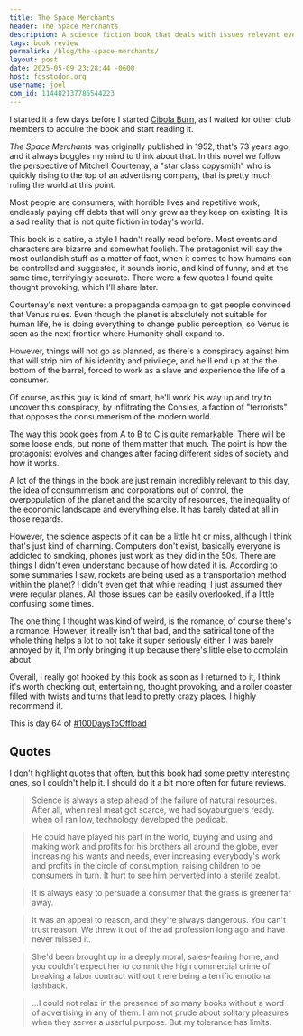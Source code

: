 ```yaml
---
title: The Space Merchants
header: The Space Merchants
description: A science fiction book that deals with issues relevant even today, it had been a while since I've read one of those!
tags: book review
permalink: /blog/the-space-merchants/
layout: post
date: 2025-05-09 23:28:44 -0600
host: fosstodon.org
username: joel
com_id: 114482137786544223
---
```


I started it a few days before I started [Cibola Burn](/blog/cibola-burn), as I waited for other club members to acquire the book and start reading it.

*The Space Merchants* was originally published in 1952, that's 73 years ago, and it always boggles my mind to think about that. In this novel we follow the perspective of Mitchell Courtenay, a "star class copysmith" who is quickly rising to the top of an advertising company, that is pretty much ruling the world at this point.

Most people are consumers, with horrible lives and repetitive work, endlessly paying off debts that will only grow as they keep on existing. It is a sad reality that is not quite fiction in today's world.

This book is a satire, a style I hadn't really read before. Most events and characters are bizarre and somewhat foolish. The protagonist will say the most outlandish stuff as a matter of fact, when it comes to how humans can be controlled and suggested, it sounds ironic, and kind of funny, and at the same time, terrifyingly accurate. There were a few quotes I found quite thought provoking, which I'll share later.

Courtenay's next venture: a propaganda campaign to get people convinced that Venus rules. Even though the planet is absolutely not suitable for human life, he is doing everything to change public perception, so Venus is seen as the next frontier where Humanity shall expand to.

However, things will not go as planned, as there's a conspiracy against him that will strip him of his identity and privilege, and he'll end up at the the bottom of the barrel, forced to work as a slave and experience the life of a consumer.

Of course, as this guy is kind of smart, he'll work his way up and try to uncover this conspiracy, by inflitrating the Consies, a faction of "terrorists" that opposes the consummerism of the modern world.

The way this book goes from A to B to C is quite remarkable. There will be some loose ends, but none of them matter that much. The point is how the protagonist evolves and changes after facing different sides of society and how it works.

A lot of the things in the book are just remain incredibly relevant to this day, the idea of consummerism and corporations out of control, the overpopulation of the planet and the scarcity of resources, the inequality of the economic landscape and everything else. It has barely dated at all in those regards.

However, the science aspects of it can be a little hit or miss, although I think that's just kind of charming. Computers don't exist, basically everyone is addicted to smoking, phones just work as they did in the 50s. There are things I didn't even understand because of how dated it is. According to some summaries I saw, rockets are being used as a transportation method within the planet? I didn't even get that while reading, I just assumed they were regular planes. All those issues can be easily overlooked, if a little confusing some times.

The one thing I thought was kind of weird, is the romance, of course there's a romance. However, it really isn't that bad, and the satirical tone of the whole thing helps a lot to not take it super seriously either. I was barely annoyed by it, I'm only bringing it up because there's little else to complain about.

Overall, I really got hooked by this book as soon as I returned to it, I think it's worth checking out, entertaining, thought provoking, and a roller coaster filled with twists and turns that lead to pretty crazy places. I highly recommend it.

This is day 64 of [#100DaysToOffload](https://100daystooffload.com)

## Quotes

I don't highlight quotes that often, but this book had some pretty interesting ones, so I couldn't help it. I should do it a bit more often for future reviews.

> Science is always a step ahead of the failure of natural resources. After all, when real meat got scarce, we had soyaburguers ready. when oil ran low, technology developed the pedicab.

> He could have played his part in the world, buying and using and making work and profits for his brothers all around the globe, ever increasing his wants and needs, ever increasing everybody's work and profits in the circle of consumption, raising children to be consumers in turn. It hurt to see him perverted into a sterile zealot.

> It is always easy to persuade a consumer that the grass is greener far away.

> It was an appeal to reason, and they're always dangerous. You can't trust reason. We threw it out of the ad profession long ago and have never missed it.

> She'd been brought up in a deeply moral, sales-fearing home, and you couldn't expect her to commit the high commercial crime of breaking a labor contract without there being a terrific emotional lashback.

> ...I could not relax in the presence of so many books without a word of advertising in any of them. I am not prude about solitary pleasures when they server a userful purpose. But my tolerance has limits.

